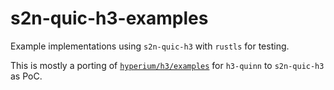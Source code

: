 # s2n-quic-h3-examples

Example implementations using `s2n-quic-h3` with `rustls` for testing.

This is mostly a porting of  [`hyperium/h3/examples`](https://github.com/hyperium/h3/tree/master/examples) for `h3-quinn` to `s2n-quic-h3` as PoC.
